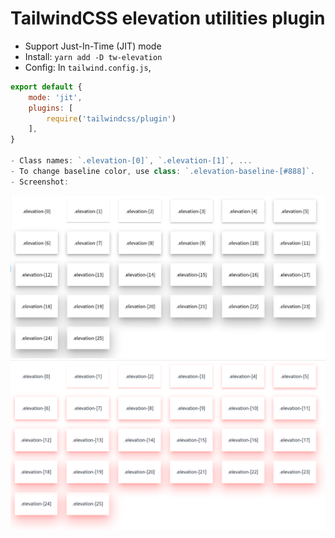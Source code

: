 # TailwindCSS elevation utilities plugin

- Support Just-In-Time (JIT) mode
- Install: `yarn add -D tw-elevation`
- Config: In `tailwind.config.js`,

```javascript
export default {
	mode: 'jit',
	plugins: [
		require('tailwindcss/plugin')
	],
}

- Class names: `.elevation-[0]`, `.elevation-[1]`, ...
- To change baseline color, use class: `.elevation-baseline-[#888]`.
- Screenshot:
```

![tw-elevation screenshot](https://github.com/tranvansang/tw-elevation/blob/master/screenshot.png?raw=true)
![tw-elevation screenshot red](https://github.com/tranvansang/tw-elevation/blob/master/screenshot-red.png?raw=true)
